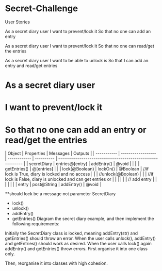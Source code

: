 # Secret-Challenge

User Stories

As a secret diary user
I want to prevent/lock it
So that no one can add an entry

As a secret diary user
I want to prevent/lock it
So that no one can read/get the entries

As a secret diary user
I want to be able to unlock is
So that I can add an entry and read/get entries

# As a secret diary user

# I want to prevent/lock it

# So that no one can add an entry or read/get the entries

| Object      | Properties         | Messages     | Outputs    |
| ----------- | ------------------ | ------------ | ---------- | ------------------------------------------------------------ |
| secretDiary | entries@[entry]    | addEntry()   | @void      |
|             |                    | getEntries() | @[entries] |
|             | lock(@Boolean)     | lockOn()     | @Boolean   | //if lock is True, diary is locked and no access             |
|             | //unlock(@Boolean) |              |            | //if lock is False, diary is unlocked and can get entries or |
|             |                    |              |            | // add entry                                                 |
|             |                    |              |            |
| entry       | post@String        | addEntry()   | @void      |

\*\*should lock be a message not parameter
SecretDiary

- lock()
- unlock()
- addEntry()
- getEntries()
  Diagram the secret diary example, and then implement the following requirements:

Initially the SecretDiary class is locked, meaning addEntry(str) and getEntries() should throw an error.
When the user calls unlock(), addEntry() and getEntries() should work as desired.
When the user calls lock() again addEntry() and getEntries() throw errors.
First organise it into one class only.

Then, reorganise it into classes with high cohesion.
